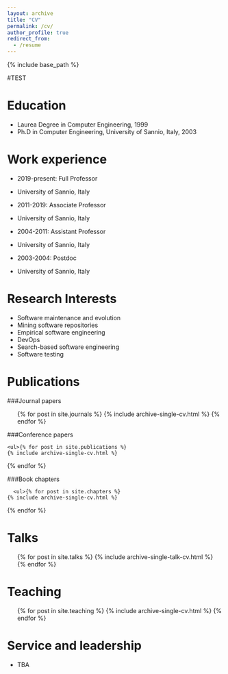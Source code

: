 ```yaml
---
layout: archive
title: "CV"
permalink: /cv/
author_profile: true
redirect_from:
  - /resume
---
```


{% include base_path %}

#TEST

Education
======
* Laurea Degree in Computer Engineering, 1999
* Ph.D in Computer Engineering, University of Sannio, Italy, 2003

Work experience
======
* 2019-present: Full Professor
 * University of Sannio, Italy

* 2011-2019: Associate Professor
 * University of Sannio, Italy

* 2004-2011: Assistant Professor
 * University of Sannio, Italy

 * 2003-2004: Postdoc
 * University of Sannio, Italy

Research Interests
======
* Software maintenance and evolution
* Mining software repositories
* Empirical software engineering
* DevOps
* Search-based software engineering
* Software testing

Publications
======

###Journal papers
  <ul>{% for post in site.journals %}
    {% include archive-single-cv.html %}
  {% endfor %}</ul>
  
###Conference papers
  
    <ul>{% for post in site.publications %}
    {% include archive-single-cv.html %}
  {% endfor %}</ul>
  
###Book chapters
  
      <ul>{% for post in site.chapters %}
    {% include archive-single-cv.html %}
  {% endfor %}</ul>
  
Talks
======
  <ul>{% for post in site.talks %}
    {% include archive-single-talk-cv.html %}
  {% endfor %}</ul>
  
Teaching
======
  <ul>{% for post in site.teaching %}
    {% include archive-single-cv.html %}
  {% endfor %}</ul>
  
Service and leadership
======
* TBA
